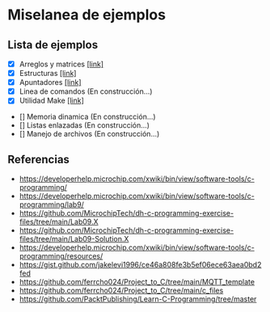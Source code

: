 # Miselanea de ejemplos

## Lista de ejemplos

- [x] Arreglos y matrices [[link]](arreglos_matrices/)
- [x] Estructuras [[link]](estructuras/)
- [x] Apuntadores [[link]](punteros/)
- [x] Linea de comandos (En construcción...)
- [x] Utilidad Make [[link]](multi-file_project/)
- [] Memoria dinamica (En construcción...)
- [] Listas enlazadas (En construcción...)
- [] Manejo de archivos (En construcción...)


## Referencias

* https://developerhelp.microchip.com/xwiki/bin/view/software-tools/c-programming/
* https://developerhelp.microchip.com/xwiki/bin/view/software-tools/c-programming/lab9/
* https://github.com/MicrochipTech/dh-c-programming-exercise-files/tree/main/Lab09.X
* https://github.com/MicrochipTech/dh-c-programming-exercise-files/tree/main/Lab09-Solution.X
* https://developerhelp.microchip.com/xwiki/bin/view/software-tools/c-programming/resources/
* https://gist.github.com/jakelevi1996/ce46a808fe3b5ef06ece63aea0bd2fed
* https://github.com/ferrcho024/Project_to_C/tree/main/MQTT_template
* https://github.com/ferrcho024/Project_to_C/tree/main/c_files
* https://github.com/PacktPublishing/Learn-C-Programming/tree/master